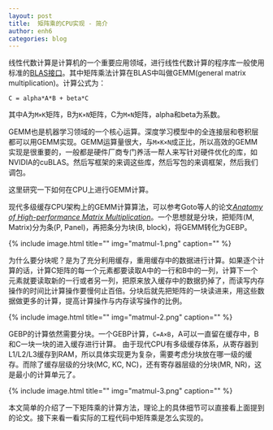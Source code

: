 ```yaml
---
layout: post
title:  矩阵乘的CPU实现 - 简介
author: enh6
categories: blog
---
```


线性代数计算是计算机的一个重要应用领域，进行线性代数计算的程序库一般使用标准的[BLAS接口](https://en.wikipedia.org/wiki/Basic_Linear_Algebra_Subprograms)。其中矩阵乘法计算在BLAS中叫做GEMM(general matrix multiplication)。计算公式为：
```
C = alpha*A*B + beta*C
```
其中A为`M×K`矩阵，B为`K×N`矩阵，C为`M×N`矩阵，alpha和beta为系数。

GEMM也是机器学习领域的一个核心运算。深度学习模型中的全连接层和卷积层都可以用GEMM实现。GEMM运算量很大，与`M×K×N`成正比，所以高效的GEMM实现是很重要的，一般都是硬件厂商专门养活一帮人来写针对硬件优化的库，如NVIDIA的cuBLAS。然后写框架的来调这些库，然后写包的来调框架，然后我们调包。

这里研究一下如何在CPU上进行GEMM计算。

现代多级缓存CPU架构上的GEMM计算算法，可以参考Goto等人的论文[*Anatomy of High-performance Matrix Multiplication*](https://www.cs.utexas.edu/~flame/pubs/GotoTOMS_revision.pdf)。一个思想就是分块，把矩阵(M, Matrix)分为条(P, Panel)，再把条分为块(B, block)，将GEMM转化为GEBP。

{% include image.html title="" img="matmul-1.png" caption="" %}

为什么要分块呢？是为了充分利用缓存，重用缓存中的数据进行计算。如果逐个计算的话，计算C矩阵的每一个元素都要读取A中的一行和B中的一列，计算下一个元素就要读取新的一行或者另一列，把原来放入缓存中的数据扔掉了，而读写内存操作的时间比计算操作要慢何止百倍。分块后就先把矩阵的一块读进来，用这些数据做更多的计算，提高计算操作与内存读写操作的比例。

{% include image.html title="" img="matmul-2.png" caption="" %}

GEBP的计算依然需要分块。一个GEBP计算，`C=A×B`，A可以一直留在缓存中，B和C一块一块的进入缓存进行计算。
由于现代CPU有多级缓存体系，从寄存器到L1/L2/L3缓存到RAM，所以具体实现更为复杂，需要考虑分块放在哪一级的缓存。而除了缓存层级的分块(MC, KC, NC)，还有寄存器层级的分块(MR, NR)，这是最小的计算单元了。

{% include image.html title="" img="matmul-3.png" caption="" %}

本文简单的介绍了一下矩阵乘的计算方法，理论上的具体细节可以直接看上面提到的论文。接下来看一看实际的工程代码中矩阵乘是怎么实现的。
